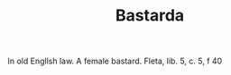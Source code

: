 ---
title: Bastarda
permalink: "/definitions/bastarda.html"
body: In old Engllsh law. A female bastard. Fleta, lib. 5, c. 5, f 40
published_at: '2018-07-07'
layout: post
---